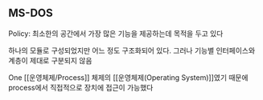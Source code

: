 
## MS-DOS
Policy: 최소한의 공간에서 가장 많은 기능을 제공하는데 목적을 두고 있다

하나의 모듈로 구성되었지만 어느 정도 구조화되어 있다. 그러나 기능별 인터페이스와 계층이 제대로 구분되지 않음

One [[운영체제/Process]] 체제의 [[운영체제(Operating System)]]였기 때문에 process에서 직접적으로 장치에 접근이 가능했다

